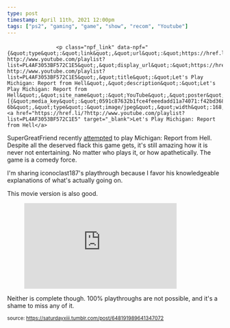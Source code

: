 ```yaml
---
type: post
timestamp: April 11th, 2021 12:00pm
tags: ["ps2", "gaming", "game", "show", "recom", "Youtube"]
---
```

####
                    <p class="npf_link" data-npf="{&quot;type&quot;:&quot;link&quot;,&quot;url&quot;:&quot;https://href.li/?http://www.youtube.com/playlist?list=PL4AF3053BF572C1E5&quot;,&quot;display_url&quot;:&quot;https://href.li/?http://www.youtube.com/playlist?list=PL4AF3053BF572C1E5&quot;,&quot;title&quot;:&quot;Let's Play Michigan: Report from Hell&quot;,&quot;description&quot;:&quot;Let's Play Michigan: Report from Hell&quot;,&quot;site_name&quot;:&quot;YouTube&quot;,&quot;poster&quot;:[{&quot;media_key&quot;:&quot;0591c87632b1fce4feeedadd11a74071:f42bd368b3ccb51d-6b&quot;,&quot;type&quot;:&quot;image/jpeg&quot;,&quot;width&quot;:168,&quot;height&quot;:94}]}"><a href="https://href.li/?http://www.youtube.com/playlist?list=PL4AF3053BF572C1E5" target="_blank">Let's Play Michigan: Report from Hell</a>

SuperGreatFriend recently <a href="https://www.youtube.com/watch?v=X-EyBetqar0" target="_blank">attempted</a> to play Michigan: Report from Hell.  Despite all the deserved flack this game gets, it's still amazing how it is never not entertaining.  No matter who plays it, or how apathetically.  The game is a comedy force.

I'm sharing iconoclast187's playthrough because I favor his knowledgeable explanations of what's actually going on.

This movie version is also good.
<figure class="tmblr-full tmblr-embed" data-provider="youtube" data-url="https://www.youtube.com/watch?v=-nLO2kz2Txs" data-orig-width="356" data-orig-height="200"><iframe width="356" height="200" id="youtube_iframe" src="https://www.youtube.com/embed/-nLO2kz2Txs?feature=oembed&amp;enablejsapi=1&amp;origin=https://safe.txmblr.com&amp;wmode=opaque" frameborder="0" allow="accelerometer; autoplay; clipboard-write; encrypted-media; gyroscope; picture-in-picture" allowfullscreen></iframe></figure>
Neither is complete though.  100% playthroughs are not possible, and it's a shame to miss any of it.

                
                
                
                
                
                
                                
<small>source: https://saturdayxiii.tumblr.com/post/648191989641347072</small>
